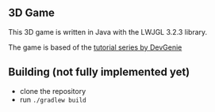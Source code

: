 ## 3D Game
This 3D game is written in Java with the LWJGL 3.2.3 library.

The game is based of the [tutorial series by DevGenie](https://youtube.com/playlist?list=PL4QbKfRYvHvSJSVgHawYIvcIA0CcgnMzw&si=gkaxEFmmGpvmtE1J)

## Building (not fully implemented yet)
- clone the repository
- run ```./gradlew build```

